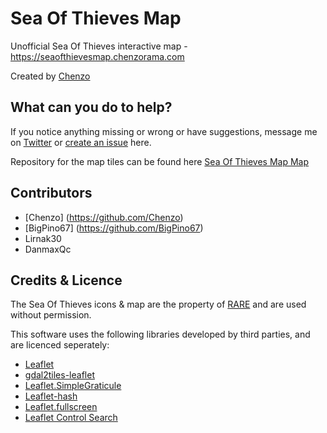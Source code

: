 Sea Of Thieves Map
====================  
Unofficial Sea Of Thieves interactive map - https://seaofthievesmap.chenzorama.com

Created by [Chenzo](https://twitter.com/1Chenzo)


What can you do to help?
--------------------------------------
If you notice anything missing or wrong or have suggestions, message me on [Twitter](https://twitter.com/1Chenzo) or [create an issue](https://github.com/Chenzo/sea-of-thieves-map/issues) here.



Repository for the map tiles can be found here [Sea Of Thieves Map Map](https://github.com/Chenzo/sea-of-thieves-map-map) 



Contributors
--------------------------------------
* [Chenzo] (https://github.com/Chenzo)
* [BigPino67] (https://github.com/BigPino67)
* Lirnak30
* DanmaxQc



Credits & Licence
--------------------------------------
The Sea Of Thieves icons &amp; map are the property of [RARE](https://www.seaofthieves.com/) and are used without permission.

This software uses the following libraries developed by third parties, and are licenced seperately:
* [Leaflet](http://leafletjs.com)
* [gdal2tiles-leaflet](https://github.com/commenthol/gdal2tiles-leaflet)
* [Leaflet.SimpleGraticule](https://github.com/ablakey/Leaflet.SimpleGraticule)
* [Leaflet-hash](http://git.io/mwK1oA)
* [Leaflet.fullscreen](http://git.io/vJw5v)
* [Leaflet Control Search](http://git.io/vkCPC)

